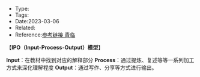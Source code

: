 * Type:
* Tags:
* Date:2023-03-06
* Related:
* Reference:[参考链接 青临](https://www.zhihu.com/question/52782284/answer/1798716003)

【**IPO（Input-Process-Output）模型**】

**Input**：在教材中找到对应的解释部分
**Process**：通过提炼、复述等等一系列加工方式来深化理解程度
**Output**：通过写作、分享等方式进行输出。

